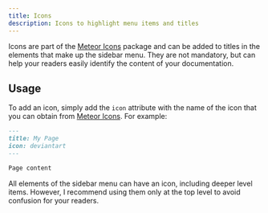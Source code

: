 ```yaml
---
title: Icons
description: Icons to highlight menu items and titles
---
```


Icons are part of the [Meteor Icons](https://meteoricons.com/) package and can be added to titles in the elements that make up the sidebar menu. They are not mandatory, but can help your readers easily identify the content of your documentation.

## Usage

To add an icon, simply add the `icon` attribute with the name of the icon that you can obtain from [Meteor Icons](https://meteoricons.com/). For example:

```markdown
---
title: My Page
icon: deviantart
---

Page content
```

All elements of the sidebar menu can have an icon, including deeper level items. However, I recommend using them only at the top level to avoid confusion for your readers.